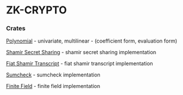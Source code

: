 # ZK-CRYPTO

### Crates

[Polynomial](/polynomial) - univariate, multilinear - (coefficient form, evaluation form)

[Shamir Secret Sharing](/shamir-secret-sharing) - shamir secret sharing implementation

[Fiat Shamir Transcript](/fiat-shamir-transcript) - fiat shamir transcript implementation

[Sumcheck](/sumcheck) - sumcheck implementation

[Finite Field](/finite-field) - finite field implementation
